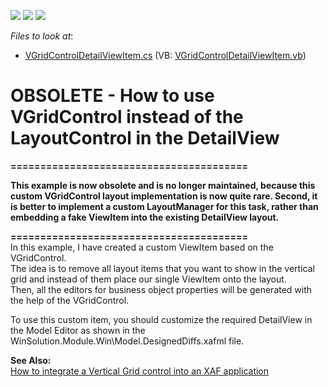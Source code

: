 <!-- default badges list -->
![](https://img.shields.io/endpoint?url=https://codecentral.devexpress.com/api/v1/VersionRange/134076739/21.1.5%2B)
[![](https://img.shields.io/badge/Open_in_DevExpress_Support_Center-FF7200?style=flat-square&logo=DevExpress&logoColor=white)](https://supportcenter.devexpress.com/ticket/details/E1520)
[![](https://img.shields.io/badge/📖_How_to_use_DevExpress_Examples-e9f6fc?style=flat-square)](https://docs.devexpress.com/GeneralInformation/403183)
<!-- default badges end -->
<!-- default file list -->
*Files to look at*:

* [VGridControlDetailViewItem.cs](./CS/WinSolution.Module.Win/VGridControlDetailViewItem.cs) (VB: [VGridControlDetailViewItem.vb](./VB/WinSolution.Module.Win/VGridControlDetailViewItem.vb))
<!-- default file list end -->
# OBSOLETE - How to use VGridControl instead of the LayoutControl in the DetailView


<p><strong>========================================</strong></p>
<p><strong>This example is now obsolete and is no longer maintained, because this custom VGridControl layout implementation is now quite rare. Second, it is better to implement a custom LayoutManager for this task, rather than embedding a fake ViewItem into the existing DetailView layout.</strong></p>
<p><strong>========================================</strong><br>In this example, I have created a custom ViewItem based on the VGridControl.<br> The idea is to remove all layout items that you want to show in the vertical grid and instead of them place our single ViewItem onto the layout.<br> Then, all the editors for business object properties will be generated with the help of the VGridControl.</p>
<p>To use this custom item, you should customize the required DetailView in the Model Editor as shown in the WinSolution.Module.Win\Model.DesignedDiffs.xafml file.</p>
<p><strong>See Also:</strong><br><a href="https://www.devexpress.com/Support/Center/p/S33593">How to integrate a Vertical Grid control into an XAF application</a></p>

<br/>


